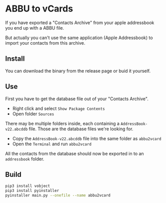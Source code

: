 # ABBU to vCards

If you have exported a "Contacts Archive" from your apple addressbook you end up with a ABBU file.

But actually you can't use the same application (Apple Addressbook) to import your contacts from this archive.

## Install

You can download the binary from the release page or buid it yourself.

## Use

First you have to get the database file out of your "Contacts Archive". 

- Right click and select `Show Package Contents`
- Open folder `Sources`

There may be multiple folders inside, each containing a `AddressBook-v22.abcddb` file. Those are the database files we're looking for.

- Copy the `AddressBook-v22.abcddb` file into the same folder as `abbu2vcard`
- Open the `Terminal` and run `abbu2vcard`

All the contacts from the database should now be exported in to an `addressbook` folder.

## Build

```sh
pip3 install vobject
pip3 install pyinstaller
pyinstaller main.py --onefile --name abbu2vcard
```